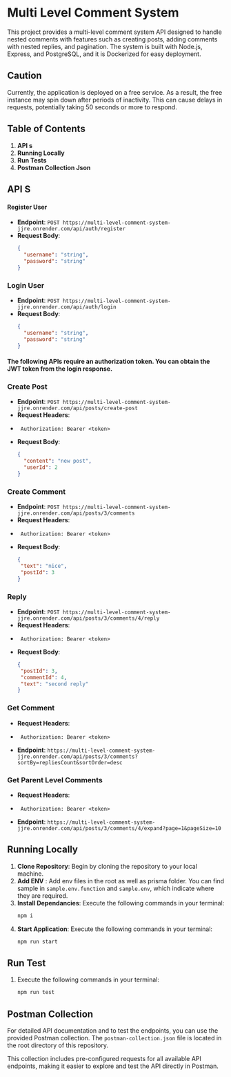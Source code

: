 
# Multi Level Comment System
This project provides a multi-level comment system API designed to handle nested comments with features such as creating posts, adding comments with nested replies, and pagination. The system is built with Node.js, Express, and PostgreSQL, and it is Dockerized for easy deployment. 

## Caution
Currently, the application is deployed on a free service. As a result, the free instance may spin down after periods of inactivity. This can cause delays in requests, potentially taking 50 seconds or more to respond.

## Table of Contents

1. **API s**
2. **Running Locally**
3. **Run Tests**
4. **Postman Collection Json**

## API S

#### Register User
- **Endpoint**: `POST https://multi-level-comment-system-jjre.onrender.com/api/auth/register`
- **Request Body**:
  ```json
  {
    "username": "string",
    "password": "string"
  }

### Login User
- **Endpoint**: `POST https://multi-level-comment-system-jjre.onrender.com/api/auth/login`
- **Request Body**:
  ```json
  {
    "username": "string",
    "password": "string"
  }
    ```
    
#### The following APIs require an authorization token. You can obtain the JWT token from the login response.

### Create Post
- **Endpoint**: `POST https://multi-level-comment-system-jjre.onrender.com/api/posts/create-post`
 - **Request Headers**:
- ```http
   Authorization: Bearer <token>
- **Request Body**:
  ```json
  {
    "content": "new post",
    "userId": 2
  }
 ### Create Comment
- **Endpoint**: `POST https://multi-level-comment-system-jjre.onrender.com/api/posts/3/comments`
- **Request Headers**:
- ```http
   Authorization: Bearer <token>
- **Request Body**:
  ```json
  {
   "text": "nice",
   "postId": 3
  }
  
 ### Reply
- **Endpoint**: `POST https://multi-level-comment-system-jjre.onrender.com/api/posts/3/comments/4/reply`
 - **Request Headers**:
- ```http
   Authorization: Bearer <token>
- **Request Body**:
  ```json
  {
   "postId": 3,
   "commentId": 4,
   "text": "second reply"
  }
 ### Get Comment
 - **Request Headers**:
- ```http
   Authorization: Bearer <token>
 - **Endpoint**: `https://multi-level-comment-system-jjre.onrender.com/api/posts/3/comments?sortBy=repliesCount&sortOrder=desc`
 
  
  ### Get Parent Level Comments
 - **Request Headers**:
- ```http
   Authorization: Bearer <token>
 - **Endpoint**: `https://multi-level-comment-system-jjre.onrender.com/api/posts/3/comments/4/expand?page=1&pageSize=10`
  
## Running Locally

1. **Clone Repository**: Begin by cloning the repository to your local machine.
2. **Add ENV** : Add  env files in the root as well as prisma folder. You can find sample in ``sample.env.function`` and ``sample.env``, which indicate where they are required.
3. **Install Dependancies**: Execute the following commands in your terminal:
    ```bash
   npm i
    ```
4. **Start Application**: Execute the following commands in your terminal:
    ```bash
   npm run start
    ```
  
## Run Test
1. Execute the following commands in your terminal:
    ```bash
   npm run test
    ```
## Postman Collection
For detailed API documentation and to test the endpoints, you can use the provided Postman collection. The ``postman-collection.json`` file is located in the root directory of this repository.

This collection includes pre-configured requests for all available API endpoints, making it easier to explore and test the API directly in Postman.

